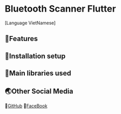 # Bluetooth Scanner Flutter

[Language VietNamese]

## 🔑Features

## 🔧Installation setup

## 📘Main libraries used

## 🌏Other Social Media

📌[GitHub](https://github.com/HuygaoBE)
📌[FaceBook](https://www.facebook.com/profile.php?id=100007416721622)


<!-- ##Link Example

[CodeTime](https://github.com/HuygaoBE) -->
